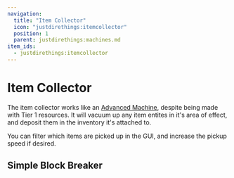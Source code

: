 ```yaml
---
navigation:
  title: "Item Collector"
  icon: "justdirethings:itemcollector"
  position: 1
  parent: justdirethings:machines.md
item_ids:
  - justdirethings:itemcollector
---
```


# Item Collector

The item collector works like an [Advanced Machine](./mach_advanced_controls.md), despite being made with Tier 1 resources.  It will vacuum up any item entites in it's area of effect, and deposit them in the inventory it's attached to.

You can filter which items are picked up in the GUI, and increase the pickup speed if desired.

## Simple Block Breaker



<Recipe id="justdirethings:itemcollector" />

